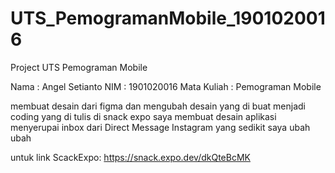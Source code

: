 # UTS_PemogramanMobile_1901020016
Project UTS Pemograman Mobile


Nama        : Angel Setianto
NIM         : 1901020016
Mata Kuliah : Pemograman Mobile

membuat desain dari figma dan mengubah desain yang di buat menjadi coding yang di tulis di snack expo
saya membuat desain aplikasi menyerupai inbox dari Direct Message Instagram yang sedikit saya ubah ubah

untuk link ScackExpo: https://snack.expo.dev/dkQteBcMK
